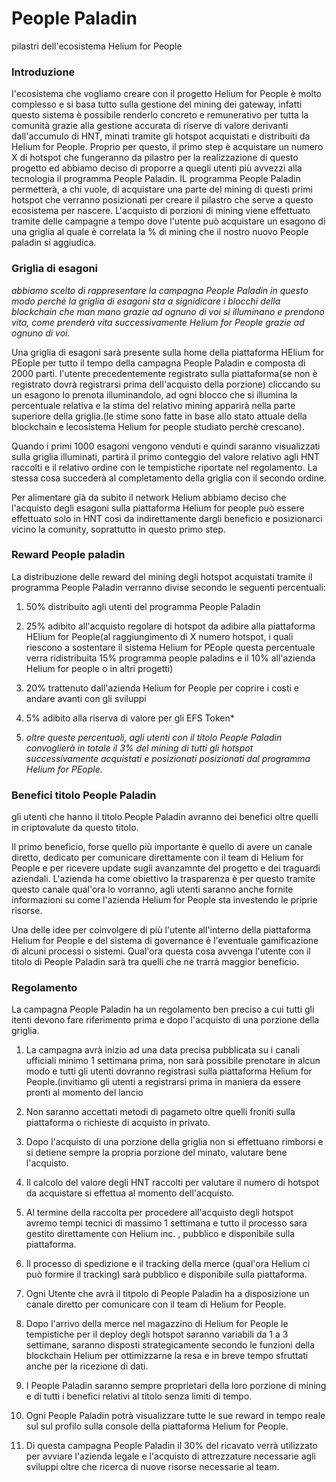 # People Paladin
pilastri dell'ecosistema Helium for People

### Introduzione

I'ecosistema che vogliamo creare con il progetto Helium for People è molto complesso e si basa tutto sulla gestione del mining dei gateway, infatti questo sistema è possibile renderlo concreto e remunerativo per tutta la comunità grazie alla gestione accurata di riserve di valore derivanti dall'accumulo di HNT, minati tramite gli hotspot acquistati e distribuiti da Helium for People.
Proprio per questo, il primo step è acquistare un numero X di hotspot che fungeranno da pilastro per la realizzazione di questo progetto ed abbiamo deciso di proporre a quegli utenti più avvezzi alla tecnologia il programma People Paladin.
IL programma People Paladin permetterà, a chi vuole, di acquistare una parte del mining di questi primi hotspot che verranno posizionati per creare il pilastro che serve a questo ecosistema per nascere.
L'acquisto di porzioni di mining viene effettuato tramite delle campagne a tempo dove l'utente può acquistare un esagono di una griglia al quale è correlata la % di mining che il nostro nuovo People paladin si aggiudica.

### Griglia di esagoni
<em>abbiamo scelto di rappresentare la campagna People Paladin in questo modo perchè la griglia di esagoni sta a signidicare i blocchi della blockchain che man mano grazie ad ognuno di voi si illuminano e prendono vita, come prenderà vita successivamente Helium for People grazie ad ognuno di voi.</em>

Una griglia di esagoni sarà presente sulla home della piattaforma HElium for PEople per tutto il tempo della campagna People Paladin e composta di 2000 parti.
l'utente precedentemente registrato sulla piattaforma(se non è registrato dovrà registrarsi prima dell'acquisto della porzione) cliccando su un esagono lo prenota illuminandolo,
ad ogni blocco che si illumina la percentuale relativa e la stima del relativo mining apparirà nella parte superiore della griglia.(le stime sono fatte in base allo stato attuale della blockchain e lecosistema Helium for people studiato perchè crescano).

Quando i primi 1000 esagoni vengono venduti e quindi saranno visualizzati sulla griglia illuminati, partirà il primo conteggio del valore relativo agli HNT raccolti e il relativo ordine con le tempistiche riportate nel regolamento. La stessa cosa succederà al completamento della griglia con il secondo ordine.

Per alimentare già da subito il network Helium abbiamo deciso che l'acquisto degli esagoni sulla piattaforma Helium for people può essere effettuato solo in HNT così da indirettamente dargli beneficio e posizionarci vicino la comunity, soprattutto in questo primo step.

### Reward People paladin
La distribuzione delle reward del mining degli hotspot acquistati tramite il programma People Paladin verranno divise secondo le seguenti percentuali:

1) 50% distribuito agli utenti del programma People Paladin

2) 25% adibito all'acquisto regolare di hotspot da adibire alla piattaforma HElium for People(al raggiungimento di X numero hotspot, i quali riescono a sostentare il sistema 
Helium for PEople questa percentuale verra ridistribuita 15% programma people paladins e il 10% all'azienda Helium for people o in altri progetti)

3) 20% trattenuto dall'azienda Helium for People per coprire i costi e andare avanti con gli sviluppi

4) 5%  adibito alla riserva di valore per gli EFS Token*

5) <em>oltre queste percentuali, agli utenti con il titolo People Paladin convoglierà in totale il 3% del mining di tutti gli hotspot successivamente acquistati e posizionati posizionati dal programma Helium for PEople.</em> 

### Benefici titolo People Paladin
gli utenti che hanno il titolo People Paladin avranno dei benefici oltre quelli in criptovalute da questo titolo.

Il primo beneficio, forse quello più importante è quello di avere un canale diretto, dedicato per comunicare direttamente con il team di Helium for People e per ricevere update sugli avanzamnte del progetto e dei traguardi aziendali.
L'azienda ha come obiettivo la trasparenza è per questo tramite questo canale qual'ora lo vorranno, agli utenti saranno anche fornite informazioni su come l'azienda Helium for People sta investendo le priprie risorse.

Una delle idee per coinvolgere di più l'utente all'interno della piattaforma Helium for People e del sistema di governance è l'eventuale gamificazione di alcuni processi o sistemi.
Qual'ora questa cosa avvenga l'utente con il titolo di People Paladin sarà tra quelli che ne trarrà maggior beneficio.




### Regolamento

La campagna People Paladin ha un regolamento ben preciso a cui tutti gli itenti devono fare riferimento prima e dopo l'acquisto di una porzione della griglia.

1) La campagna avrà inizio ad una data precisa pubblicata su i canali ufficiali minimo 1 settimana prima, non sarà possibile prenotare in alcun modo e tutti gli utenti dovranno registrasi sulla piattaforma Helium for People.(invitiamo gli utenti a registrarsi prima in maniera da essere pronti al momento del lancio

2) Non saranno accettati metodi di pagameto oltre quelli froniti sulla piattaforma o richieste di acquisto in privato.

3) Dopo l'acquisto di una porzione della griglia non si effettuano rimborsi e si detiene sempre la propria porzione del minato, valutare bene l'acquisto.

4) Il calcolo del valore degli HNT raccolti per valutare il numero di hotspot da acquistare si effettua al momento dell'acquisto.

5) Al termine della raccolta per procedere all'acquisto degli hotspot avremo tempi tecnici di massimo 1 settimana e tutto il processo sara gestito direttamente con Helium inc. ,   pubblico e disponibile sulla piattaforma.

6) Il processo di spedizione e il tracking della merce (qual'ora Helium ci può formire il tracking) sarà pubblico e disponibile sulla piattaforma.

7) Ogni Utente che avrà il titpolo di People Paladin ha a disposizione un canale diretto per comunicare con il team di Helium for People.

8) Dopo l'arrivo della merce nel magazzino di Helium for People le tempistiche per il deploy degli hotspot saranno variabili da 1 a 3 settimane, saranno disposti strategicamente secondo le funzioni della blockchain Helium per ottimizzarne la resa e in breve tempo sfruttati anche per la ricezione di dati.

9) I People Paladin saranno sempre proprietari della loro porzione di mining e di tutti i benefici relativi al titolo senza limiti di tempo.

10) Ogni People Paladin potrà visualizzare tutte le sue reward in tempo reale sul sul profilo sulla console della piattaforma Helium for People.

11) Di questa campagna People Paladin il 30% del ricavato verrà utilizzato per avviare l'azienda legale e l'acquisto di attrezzature necessarie agli sviluppi oltre che ricerca di nuove risorse necessarie al team.
